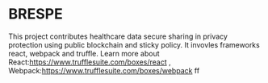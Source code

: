 # BRESPE
This project contributes healthcare data secure sharing in privacy protection using public blockchain and sticky policy. It invovles frameworks react, webpack and truffle. Learn more about React:https://www.trufflesuite.com/boxes/react , Webpack:https://www.trufflesuite.com/boxes/webpack 
ff
